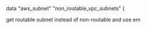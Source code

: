 data "aws_subnet" "non_routable_vpc_subnets" {

get routable subnet instead of non-routable and use em
